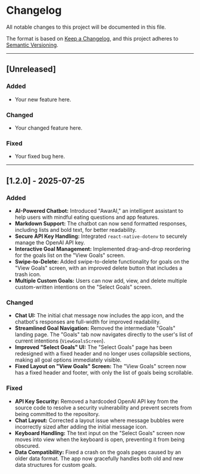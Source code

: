 # Changelog

All notable changes to this project will be documented in this file.

The format is based on [Keep a Changelog](https://keepachangelog.com/en/1.0.0/),
and this project adheres to [Semantic Versioning](https://semver.org/spec/v2.0.0.html).

---

## [Unreleased]

### Added
- Your new feature here.

### Changed
- Your changed feature here.

### Fixed
- Your fixed bug here.

---

## [1.2.0] - 2025-07-25

### Added
- **AI-Powered Chatbot:** Introduced "AwarAI," an intelligent assistant to help users with mindful eating questions and app features.
- **Markdown Support:** The chatbot can now send formatted responses, including lists and bold text, for better readability.
- **Secure API Key Handling:** Integrated `react-native-dotenv` to securely manage the OpenAI API key.
- **Interactive Goal Management:** Implemented drag-and-drop reordering for the goals list on the "View Goals" screen.
- **Swipe-to-Delete:** Added swipe-to-delete functionality for goals on the "View Goals" screen, with an improved delete button that includes a trash icon.
- **Multiple Custom Goals:** Users can now add, view, and delete multiple custom-written intentions on the "Select Goals" screen.

### Changed
- **Chat UI:** The initial chat message now includes the app icon, and the chatbot's responses are full-width for improved readability.
- **Streamlined Goal Navigation:** Removed the intermediate "Goals" landing page. The "Goals" tab now navigates directly to the user's list of current intentions (`ViewGoalsScreen`).
- **Improved "Select Goals" UI:** The "Select Goals" page has been redesigned with a fixed header and no longer uses collapsible sections, making all goal options immediately visible.
- **Fixed Layout on "View Goals" Screen:** The "View Goals" screen now has a fixed header and footer, with only the list of goals being scrollable.

### Fixed
- **API Key Security:** Removed a hardcoded OpenAI API key from the source code to resolve a security vulnerability and prevent secrets from being committed to the repository.
- **Chat Layout:** Corrected a layout issue where message bubbles were incorrectly sized after adding the initial message icon.
- **Keyboard Handling:** The text input on the "Select Goals" screen now moves into view when the keyboard is open, preventing it from being obscured.
- **Data Compatibility:** Fixed a crash on the goals pages caused by an older data format. The app now gracefully handles both old and new data structures for custom goals. 